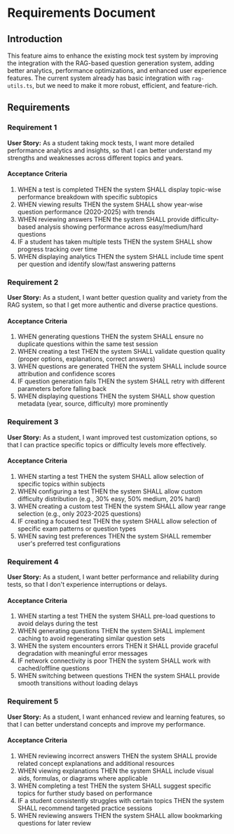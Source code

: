 # Requirements Document

## Introduction

This feature aims to enhance the existing mock test system by improving the integration with the RAG-based question generation system, adding better analytics, performance optimizations, and enhanced user experience features. The current system already has basic integration with `rag-utils.ts`, but we need to make it more robust, efficient, and feature-rich.

## Requirements

### Requirement 1

**User Story:** As a student taking mock tests, I want more detailed performance analytics and insights, so that I can better understand my strengths and weaknesses across different topics and years.

#### Acceptance Criteria

1. WHEN a test is completed THEN the system SHALL display topic-wise performance breakdown with specific subtopics
2. WHEN viewing results THEN the system SHALL show year-wise question performance (2020-2025) with trends
3. WHEN reviewing answers THEN the system SHALL provide difficulty-based analysis showing performance across easy/medium/hard questions
4. IF a student has taken multiple tests THEN the system SHALL show progress tracking over time
5. WHEN displaying analytics THEN the system SHALL include time spent per question and identify slow/fast answering patterns

### Requirement 2

**User Story:** As a student, I want better question quality and variety from the RAG system, so that I get more authentic and diverse practice questions.

#### Acceptance Criteria

1. WHEN generating questions THEN the system SHALL ensure no duplicate questions within the same test session
2. WHEN creating a test THEN the system SHALL validate question quality (proper options, explanations, correct answers)
3. WHEN questions are generated THEN the system SHALL include source attribution and confidence scores
4. IF question generation fails THEN the system SHALL retry with different parameters before falling back
5. WHEN displaying questions THEN the system SHALL show question metadata (year, source, difficulty) more prominently

### Requirement 3

**User Story:** As a student, I want improved test customization options, so that I can practice specific topics or difficulty levels more effectively.

#### Acceptance Criteria

1. WHEN starting a test THEN the system SHALL allow selection of specific topics within subjects
2. WHEN configuring a test THEN the system SHALL allow custom difficulty distribution (e.g., 30% easy, 50% medium, 20% hard)
3. WHEN creating a custom test THEN the system SHALL allow year range selection (e.g., only 2023-2025 questions)
4. IF creating a focused test THEN the system SHALL allow selection of specific exam patterns or question types
5. WHEN saving test preferences THEN the system SHALL remember user's preferred test configurations

### Requirement 4

**User Story:** As a student, I want better performance and reliability during tests, so that I don't experience interruptions or delays.

#### Acceptance Criteria

1. WHEN starting a test THEN the system SHALL pre-load questions to avoid delays during the test
2. WHEN generating questions THEN the system SHALL implement caching to avoid regenerating similar question sets
3. WHEN the system encounters errors THEN it SHALL provide graceful degradation with meaningful error messages
4. IF network connectivity is poor THEN the system SHALL work with cached/offline questions
5. WHEN switching between questions THEN the system SHALL provide smooth transitions without loading delays

### Requirement 5

**User Story:** As a student, I want enhanced review and learning features, so that I can better understand concepts and improve my performance.

#### Acceptance Criteria

1. WHEN reviewing incorrect answers THEN the system SHALL provide related concept explanations and additional resources
2. WHEN viewing explanations THEN the system SHALL include visual aids, formulas, or diagrams where applicable
3. WHEN completing a test THEN the system SHALL suggest specific topics for further study based on performance
4. IF a student consistently struggles with certain topics THEN the system SHALL recommend targeted practice sessions
5. WHEN reviewing answers THEN the system SHALL allow bookmarking questions for later review